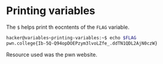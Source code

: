 # Printing variables
The `$` helps print th eocntents of the `FLAG` variable.
```bash
hacker@variables~printing-variables:~$ echo $FLAG
pwn.college{Ib-5Q-Q94opDOEPzym3lvoLZfe_.ddTN1QDL2AjN0czW}
```
Resource used was the pwn website.
